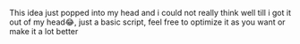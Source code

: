 This idea just popped into my head and i could not really think well till i got it out of my head😂, just a basic script, feel free to optimize it as you want or make it a lot better
